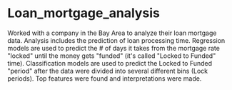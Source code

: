 # Loan_mortgage_analysis
Worked with a company in the Bay Area to analyze their loan mortgage data. Analysis includes the prediction of loan processing time.
Regression models are used to predict the # of days it takes 
from the mortgage rate "locked" until the money gets "funded" (it's called "Locked to Funded" time).
Classification models are used to predict the Locked to Funded "period" after the data were divided 
into several different bins (Lock periods).
Top features were found and interpretations were made.

